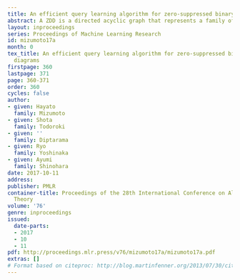 ```yaml
---
title: An efficient query learning algorithm for zero-suppressed binary decision diagrams
abstract: A ZDD is a directed acyclic graph that represents a family of sets over a fixed universe set. In this paper, we propose an algorithm that learns zero-suppressed binary decision diagrams (ZDDs) using membership and equivalence queries. If the target ZDD has $n$ nodes and the cardinality of the universe is $m$, our algorithm uses $n$ equivalence queries and at most $n(\lfloor \log m \rfloor + 4n)$ membership queries to learn the target ZDD.
layout: inproceedings
series: Proceedings of Machine Learning Research
id: mizumoto17a
month: 0
tex_title: An efficient query learning algorithm for zero-suppressed binary decision
  diagrams
firstpage: 360
lastpage: 371
page: 360-371
order: 360
cycles: false
author:
- given: Hayato
  family: Mizumoto
- given: Shota
  family: Todoroki
- given: ''
  family: Diptarama
- given: Ryo
  family: Yoshinaka
- given: Ayumi
  family: Shinohara
date: 2017-10-11
address: 
publisher: PMLR
container-title: Proceedings of the 28th International Conference on Algorithmic Learning
  Theory
volume: '76'
genre: inproceedings
issued:
  date-parts:
  - 2017
  - 10
  - 11
pdf: http://proceedings.mlr.press/v76/mizumoto17a/mizumoto17a.pdf
extras: []
# Format based on citeproc: http://blog.martinfenner.org/2013/07/30/citeproc-yaml-for-bibliographies/
---
```


